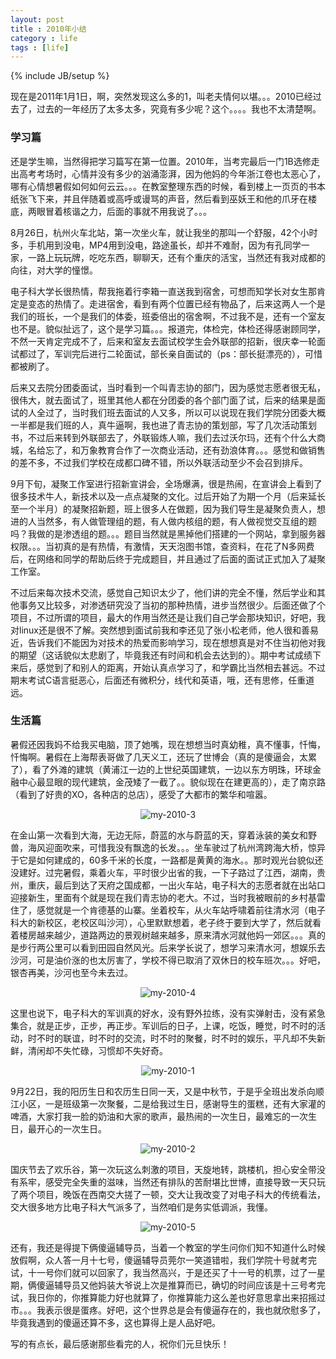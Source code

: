 ```yaml
---
layout: post
title : 2010年小结
category : life
tags : [life]
---
```

{% include JB/setup %}

现在是2011年1月1日，啊，突然发现这么多的1，叫老夫情何以堪。。。2010已经过去了，过去的一年经历了太多太多，究竟有多少呢？这个。。。。我也不太清楚啊。

### 学习篇

还是学生嘛，当然得把学习篇写在第一位置。2010年，当考完最后一门1B选修走出高考考场时，心情并没有多少的汹涌澎湃，因为他妈的今年浙江卷也太恶心了，哪有心情想暑假如何如何云云。。。在教室整理东西的时候，看到楼上一页页的书本纸张飞下来，并且伴随着或高呼或谩骂的声音，然后看到巫妖王和他的爪牙在楼底，两眼冒着核谐之力，后面的事就不用我说了。。。

8月26日，杭州火车北站，第一次坐火车，就让我坐的那叫一个舒服，42个小时多，手机用到没电，MP4用到没电，路途虽长，却并不难耐，因为有孔同学一家，一路上玩玩牌，吃吃东西，聊聊天，还有个重庆的活宝，当然还有我对成都的向往，对大学的憧憬。

电子科大学长很热情，帮我拖着行李箱一直送我到宿舍，可想而知学长对女生那肯定是变态的热情了。走进宿舍，看到有两个位置已经有物品了，后来这两人一个是我们的班长，一个是我们的体委，班委倍出的宿舍啊，不过我不是，还有一个室友也不是。貌似扯远了，这个是学习篇。。。报道完，体检完，体检还得感谢顾同学，不然一天肯定完成不了，后来和室友去面试校学生会外联部的招新，很庆幸一轮面试都过了，军训完后进行二轮面试，部长亲自面试的（ps：部长挺漂亮的），可惜都被刷了。

后来又去院分团委面试，当时看到一个叫青志协的部门，因为感觉志愿者很无私，很伟大，就去面试了，班里其他人都在分团委的各个部门面了试，后来的结果是面试的人全过了，当时我们班去面试的人又多，所以可以说现在我们学院分团委大概一半都是我们班的人，真牛逼啊，我也进了青志协的策划部，写了几次活动策划书，不过后来转到外联部去了，外联锻炼人嘛，我们去过沃尔玛，还有个什么大商城，名给忘了，和万象教育合作了一次商业活动，还有劲浪体育。。。感觉和做销售的差不多，不过我们学校在成都口碑不错，所以外联活动至少不会召到排斥。

9月下旬，凝聚工作室进行招新宣讲会，全场爆满，很是热闹，在宣讲会上看到了很多技术牛人，新技术以及一点点凝聚的文化。过后开始了为期一个月（后来延长至一个半月）的凝聚招新题，班上很多人在做题，因为我们导生是凝聚负责人，想进的人当然多，有人做管理组的题，有人做内核组的题，有人做视觉交互组的题吗？我做的是渗透组的题。。。题目当然就是黑掉他们搭建的一个网站，拿到服务器权限。。。当初真的是有热情，有激情，天天泡图书馆，查资料，在花了N多网费后，在网络和同学的帮助后终于完成题目，并且通过了后面的面试正式加入了凝聚工作室。

不过后来每次技术交流，感觉自己知识太少了，他们讲的完全不懂，然后学业和其他事务又比较多，对渗透研究没了当初的那种热情，进步当然很少。后面还做了个项目，不过所谓的项目，最大的作用当然还是让我们自己学会那块知识，好吧，我对linux还是很不了解。突然想到面试前我和李还见了张小松老师，他人很和善易近，告诉我们不能因为对技术的热爱而影响学习，现在想想真是对不住当初他对我的期望（这话貌似太悲剧了，毕竟我还有时间和机会去达到的）。期中考试成绩下来后，感觉到了和别人的距离，开始认真点学习了，和学霸比当然相去甚远。不过期末考试C语言挺恶心，后面还有微积分，线代和英语，哦，还有思修，任重道远。

### 生活篇

暑假还因我妈不给我买电脑，顶了她嘴，现在想想当时真幼稚，真不懂事，忏悔，忏悔啊。暑假在上海帮表哥做了几天义工，还玩了世博会（真的是傻逼会，太累了），看了外滩的建筑（黄浦江一边的上世纪英国建筑，一边以东方明珠，环球金融中心最显眼的现代建筑，金茂矮了一截了。。貌似现在在建更高的），走了南京路（看到了好贵的XO，各种店的总店），感受了大都市的繁华和喧嚣。

<center><img alt="my-2010-3" src="{{ ASSET_PATH }}hooligan/img/post/my-2010-3.jpg"/></center>

在金山第一次看到大海，无边无际，蔚蓝的水与蔚蓝的天，穿着泳装的美女和野兽，海风迎面吹来，可惜我没有飘逸的长发。。。坐车驶过了杭州湾跨海大桥，惊异于它是如何建成的，60多千米的长度，一路都是黄黄的海水。。那时观光台貌似还没建好。过完暑假，乘着火车，平时很少出省的我，一下子路过了江西，湖南，贵州，重庆，最后到达了天府之国成都，一出火车站，电子科大的志愿者就在出站口迎接新生，里面有个就是现在我们青志协的老大。不过，当时我被眼前的乡村基雷住了，感觉就是一个肯德基的山寨。坐着校车，从火车站呼啸着前往清水河（电子科大的新校区，老校区叫沙河），心里默默想着，老子终于要到大学了，然后就看着楼房越来越少，道路两边的景观树越来越多，原来清水河就他妈一郊区。。。真的是步行两公里可以看到田园自然风光。后来学长说了，想学习来清水河，想娱乐去沙河，可是油价涨的也太厉害了，学校不得已取消了双休日的校车班次。。。好吧，银杏再美，沙河也至今未去过。

<center><img alt="my-2010-4" src="{{ ASSET_PATH }}hooligan/img/post/my-2010-4.jpg"/></center>

这里也说下，电子科大的军训真的好水，没有野外拉练，没有实弹射击，没有紧急集合，就是正步，正步，再正步。军训后的日子，上课，吃饭，睡觉，时不时的活动，时不时的联谊，时不时的交流，时不时的聚餐，时不时的娱乐，平凡却不失新鲜，清闲却不失忙碌，习惯却不失好奇。

<center><img alt="my-2010-1" src="{{ ASSET_PATH }}hooligan/img/post/my-2010-1.jpg"/></center>

9月22日，我的阳历生日和农历生日同一天，又是中秋节，于是乎全班出发杀向顺江小区，一是班级第一次聚餐，二是给我过生日，感谢导生的蛋糕，还有大家灌的啤酒，大家打我一脸的奶油和大家的歌声，最热闹的一次生日，最难忘的一次生日，最开心的一次生日。

<center><img alt="my-2010-2" src="{{ ASSET_PATH }}hooligan/img/post/my-2010-2.jpg"/></center>

国庆节去了欢乐谷，第一次玩这么刺激的项目，天旋地转，跳楼机，担心安全带没有系牢，感受完全失重的滋味，当然还有排队的苦耐堪比世博，直接导致一天只玩了两个项目，晚饭在西南交大搓了一顿，交大让我改变了对电子科大的传统看法，交大很多地方比电子科大气派多了，当然咱们是务实低调派，我懂。

<center><img alt="my-2010-5" src="{{ ASSET_PATH }}hooligan/img/post/my-2010-5.jpg"/></center>

还有，我还是得提下俩傻逼辅导员，当着一个教室的学生问你们知不知道什么时候放假啊，众人答一月十七号，傻逼辅导员莞尔一笑道错啦，我们学院十号就考完试，十一号你们就可以回家了，我当然高兴，于是还买了十一号的机票，过了一星期，俩傻逼辅导员又他妈装大爷说上次是推算而已，确切的时间应该是十三号考完试，我日你的，你推算能力好也就算了，你推算能力这么差也好意思拿出来招摇过市。。。我表示很是蛋疼。好吧，这个世界总是会有傻逼存在的，我也就欣慰多了，毕竟我遇到的傻逼还算不多，这也算得上是人品好吧。

写的有点长，最后感谢那些看完的人，祝你们元旦快乐！
